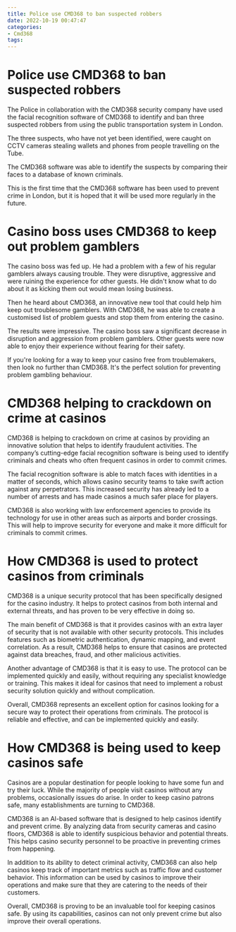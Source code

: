 ```yaml
---
title: Police use CMD368 to ban suspected robbers
date: 2022-10-19 00:47:47
categories:
- Cmd368
tags:
---
```



#  Police use CMD368 to ban suspected robbers

The Police in collaboration with the CMD368 security company have used the facial recognition software of CMD368 to identify and ban three suspected robbers from using the public transportation system in London.

The three suspects, who have not yet been identified, were caught on CCTV cameras stealing wallets and phones from people travelling on the Tube.

The CMD368 software was able to identify the suspects by comparing their faces to a database of known criminals.

This is the first time that the CMD368 software has been used to prevent crime in London, but it is hoped that it will be used more regularly in the future.

#  Casino boss uses CMD368 to keep out problem gamblers

The casino boss was fed up. He had a problem with a few of his regular gamblers always causing trouble. They were disruptive, aggressive and were ruining the experience for other guests. He didn't know what to do about it as kicking them out would mean losing business.

Then he heard about CMD368, an innovative new tool that could help him keep out troublesome gamblers. With CMD368, he was able to create a customised list of problem guests and stop them from entering the casino.

The results were impressive. The casino boss saw a significant decrease in disruption and aggression from problem gamblers. Other guests were now able to enjoy their experience without fearing for their safety.

If you're looking for a way to keep your casino free from troublemakers, then look no further than CMD368. It's the perfect solution for preventing problem gambling behaviour.

#  CMD368 helping to crackdown on crime at casinos

CMD368 is helping to crackdown on crime at casinos by providing an innovative solution that helps to identify fraudulent activities. The company’s cutting-edge facial recognition software is being used to identify criminals and cheats who often frequent casinos in order to commit crimes.

The facial recognition software is able to match faces with identities in a matter of seconds, which allows casino security teams to take swift action against any perpetrators. This increased security has already led to a number of arrests and has made casinos a much safer place for players.

CMD368 is also working with law enforcement agencies to provide its technology for use in other areas such as airports and border crossings. This will help to improve security for everyone and make it more difficult for criminals to commit crimes.

#  How CMD368 is used to protect casinos from criminals

CMD368 is a unique security protocol that has been specifically designed for the casino industry. It helps to protect casinos from both internal and external threats, and has proven to be very effective in doing so.

The main benefit of CMD368 is that it provides casinos with an extra layer of security that is not available with other security protocols. This includes features such as biometric authentication, dynamic mapping, and event correlation. As a result, CMD368 helps to ensure that casinos are protected against data breaches, fraud, and other malicious activities.

Another advantage of CMD368 is that it is easy to use. The protocol can be implemented quickly and easily, without requiring any specialist knowledge or training. This makes it ideal for casinos that need to implement a robust security solution quickly and without complication.

Overall, CMD368 represents an excellent option for casinos looking for a secure way to protect their operations from criminals. The protocol is reliable and effective, and can be implemented quickly and easily.

#  How CMD368 is being used to keep casinos safe

Casinos are a popular destination for people looking to have some fun and try their luck. While the majority of people visit casinos without any problems, occasionally issues do arise. In order to keep casino patrons safe, many establishments are turning to CMD368.

CMD368 is an AI-based software that is designed to help casinos identify and prevent crime. By analyzing data from security cameras and casino floors, CMD368 is able to identify suspicious behavior and potential threats. This helps casino security personnel to be proactive in preventing crimes from happening.

In addition to its ability to detect criminal activity, CMD368 can also help casinos keep track of important metrics such as traffic flow and customer behavior. This information can be used by casinos to improve their operations and make sure that they are catering to the needs of their customers.

Overall, CMD368 is proving to be an invaluable tool for keeping casinos safe. By using its capabilities, casinos can not only prevent crime but also improve their overall operations.